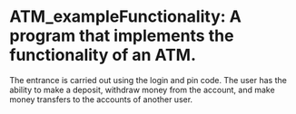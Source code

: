 # ATM_exampleFunctionality: A program that implements the functionality of an ATM. 
The entrance is carried out using the login and pin code. 
The user has the ability to make a deposit, withdraw money from the account, and make money transfers to the accounts of another user.
